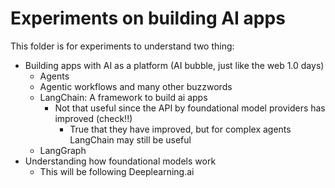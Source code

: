 # Experiments on building AI apps

This folder is for experiments to understand two thing:
- Building apps with AI as a platform (AI bubble, just like the web 1.0 days)
  - Agents
  - Agentic workflows and many other buzzwords
  - LangChain: A framework to build ai apps
    - Not that useful since the API by foundational model providers has improved (check!!)
      - True that they have improved, but for complex agents LangChain may still be useful
  - LangGraph
- Understanding how foundational models work
  - This will be following Deeplearning.ai